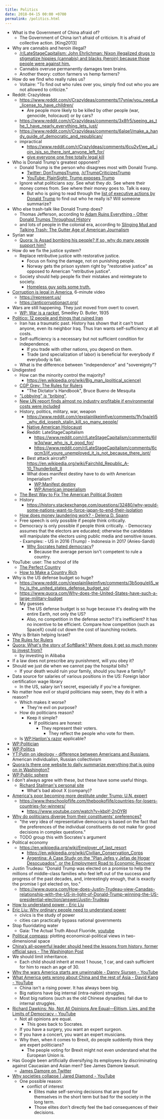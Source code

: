 ```yaml
---
title: Politics
date: 2018-04-15 00:00 +0700
permalink: /politics.html
---
```


- What is the Government of China afraid of?
    - The Government of China isn't afraid of criticism. It is afraid of collective action. [King2013]
- Why are cannabis and heroin illegal?
    - [/r/LateStageCapitalism: John Ehrlichman: Nixon illegalized drugs to stigmatize hippies (cannabis) and blacks (heroin) because those people were against him.](https://www.reddit.com/r/LateStageCapitalism/comments/6h6med/daily_reminder_about_the_true_purpose_of_the_war/)
    - Cannabis overuse permanently damages teen brains.
    - Another theory: cotton farmers vs hemp farmers?
- How do we find who really rules us?
    - Voltaire: "To find out who rules over you, simply find out who you are not allowed to criticize."
- Reddit: CrazyIdeas
    - https://www.reddit.com/r/CrazyIdeas/comments/17yniw/you_need_a_license_to_have_children/
        - Are people more likely to be killed by other people (war, genocide, holocaust) or by cars?
    - https://www.reddit.com/r/CrazyIdeas/comments/3x8fr5/seeing_as_the_1_have_nearly_everything_lets_just/
    - https://www.reddit.com/r/CrazyIdeas/comments/6alqe1/make_a_handy_guide_of_democratic_and_republican/
    - impractical
        - https://www.reddit.com/r/CrazyIdeas/comments/6cu2yf/we_all_join_isis_so_there_isnt_anyone_left_for/
        - [give everyone one free totally legal kill](https://www.reddit.com/r/FunnyandSad/comments/7h7p3u/if_everyone_was_given_one_free_totally_legal_kill/)
- Who is Donald Trump's greatest opponent?
    - Donald Trump is the person who disagrees most with Donald Trump.
        - [Twitter: DonTrumpsTrump](https://twitter.com/DonTrumpsTrump),
        [/r/TrumpCriticizesTrump](https://www.reddit.com/r/TrumpCriticizesTrump/)
        - [YouTube: PlainSight: Trump exposes Trump](https://www.youtube.com/watch?v=kSE-XoVKaXg)
    - Ignore what politicians *say*.
    See what they *do*.
    See where their money comes from.
    See where their money goes to.
    Talk is easy.
        - But who is going to read through the
        [list of executive actions by Donald Trump](https://en.wikipedia.org/wiki/List_of_executive_actions_by_Donald_Trump)
        to find out who he really is?
        Will someone summarize?
- Who else trash-talk like Donald Trump does?
    - Thomas Jefferson, according to [Adam Ruins Everything - Other Donald Trumps Throughout History](https://www.youtube.com/watch?v=ZIv7dQ9tt30)
    - and lots of people in the colonial era, according to [Slinging Mud and Talking Trash: The Gutter Age of American Journalism](https://www.readex.com/readex-report/slinging-mud-and-talking-trash-gutter-age-american-journalism)
- Syrian war
    - [Quora: Is Assad bombing his people? If so, why do many people support him?](https://www.quora.com/Is-Assad-bombing-his-people-If-so-why-do-many-people-support-him)
- How do we fix the justice system?
    - Replace retributive justice with restorative justice.
        - Focus on fixing the damage, not on punishing people.
        - Norway gets the prison system right by "restorative justice" as opposed to American "retributive justice".
    - Society should help people fix their mistakes and reintegrate to society.
        - [Homeless guy spits some truth.](https://www.youtube.com/watch?v=RfU8TUZRtZg)
- [Corruption is legal in America](https://www.youtube.com/watch?v=5tu32CCA_Ig), 6-minute video
    - https://represent.us/
    - https://anticorruptionact.org/
- Wars are still happening. They just moved from overt to covert.
    - [WP: War is a racket](https://en.wikipedia.org/wiki/War_Is_a_Racket), Smedley D. Butler, 1935
- [Politico: 12 people and things that ruined Iran](https://www.politico.eu/article/12-people-and-things-that-ruined-iran-energy-shah-regime-islamism/)
    - Iran has a traumatic past. History has shown that it can't trust anyone, even its neighbor Iraq. Thus Iran wants self-sufficiency at all costs.
    - Self-sufficiency is a necessary but not sufficient condition for independence.
        - If you trade with other nations, you depend on them.
        - Trade (and specialization of labor) is beneficial for everybody if everybody is fair.
    - What is the difference between "independence" and "sovereignty"?
- Undigested
    - How can the minority control the majority?
        - https://en.wikipedia.org/wiki/Big_man_(political_science)
    - [CGP Grey: The Rules for Rulers](https://www.youtube.com/watch?v=rStL7niR7gs&amp;feature=youtu.be)
        - "The Dictator's Handbook", Bruce Bueno de Mesquita
    - ["Lobbying" *is* "bribing"](https://www.reddit.com/r/LateStageCapitalism/comments/7bd6xm/how_to_bribe_a_lawmaker_101/).
    - [New UN report finds almost no industry profitable if environmental costs were included](https://www.reddit.com/r/LateStageCapitalism/comments/8i4y3a/new_un_report_finds_almost_no_industry_profitable/)
    - History, politics, military, war, weapon
        - https://www.reddit.com/r/explainlikeimfive/comments/1fy1na/eli5_why_did_joseph_stalin_kill_so_many_people/
        - [Native American Holocaust](http://www.historyisaweapon.com/defcon1/zinncol1.html)
        - Reddit: LateStageCapitalism
            - https://www.reddit.com/r/LateStageCapitalism/comments/6ilw3q/war_who_is_it_good_for/
            - https://www.reddit.com/r/LateStageCapitalism/comments/6cqcm3/if_youre_unemployed_it_is_not_because_there_isnt/
        - Best attack aircraft? https://en.wikipedia.org/wiki/Fairchild_Republic_A-10_Thunderbolt_II
        - What does manifest destiny have to do with American Imperialism?
            - [WP:Manifest destiny](https://en.wikipedia.org/wiki/Manifest_destiny)
            - [WP:American imperialism](https://en.wikipedia.org/wiki/American_imperialism)
    - [The Best Way to Fix The American Political System](https://www.ranker.com/list/the-best-way-to-fix-the-american-political-system/desertrat89)
    - History
        - https://history.stackexchange.com/questions/32480/why-would-some-nations-want-to-force-japan-to-end-their-isolation
    - [How does money laundering work? - Delena D. Spann](https://www.youtube.com/watch?v=257wV-AbKaE)
    - Free speech is only possible if people think critically.
    - Democracy is only possible if people think critically.
            - Democracy assumes that the electors are educated;
            otherwise the candidates will manipulate the electors
            using public media and sensitive issues.
                - Examples:
                    - US in 2016 (Trump)
                    - Indonesia in 2017 (Anies-Sandi)
        - [Why Socrates hated democracy](https://www.youtube.com/watch?v=fLJBzhcSWTk)?
            - Because the average person isn't competent to rule a country.
- YouTube: user: The school of life
    - [The Perfect Country](https://www.youtube.com/watch?v=shanIOl7MyE)
    - [How to Make a Country Rich](https://www.youtube.com/watch?v=Y9zThcMJzQU)
- Why is the US defense budget so huge?
    - https://www.reddit.com/r/explainlikeimfive/comments/3b5ogu/eli5_why_is_the_united_states_defense_budget_so/
    - https://www.quora.com/Why-does-the-United-States-have-such-a-large-military-budget
    - My guesses
        - The US defense budget is so huge because it's dealing with the entire Earth, not only the US?
        - Also, no competition in the defense sector?
        It's inefficient?
        It has no incentive to be efficient.
        Compare how competition (such as SpaceX)
        could cut down the cost of launching rockets.
- Why is Britain helping Israel?
- [The Rules for Rulers](https://www.youtube.com/watch?v=rStL7niR7gs)
- [Quora: What's the story of SoftBank? Where does it get so much money to invest from?](https://www.quora.com/Whats-the-story-of-SoftBank-Where-does-it-get-so-much-money-to-invest-from)
    - by investing in Alibaba
- If a law does not prescribe any punishment, will you obey it?
- Should we just die when we cannot pay the hospital bills?
    - If your death would ruin your family, should you have a family?
- Data source for salaries of various positions in the US: Foreign labor certification wage library
    - In the US, salary isn't secret, especially if you're a foreigner.
- No matter how evil or stupid politicians may seem, they do it with a reason?
    - Which makes it worse?
        - They're evil on purpose?
    - How do politicians reason?
        - Keep it simple?
            - If politicians are honest:
                - They represent their voters.
                    - They reflect the people who vote for them.
    - Is [WP:Hanlon's razor](https://en.wikipedia.org/wiki/Hanlon%27s_razor) applicable?
- [WP:Politician](https://en.wikipedia.org/wiki/Politician)
- [WP:Politics](https://en.wikipedia.org/wiki/Politics)
- [YT:Putin on ideology - difference between Americans and Russians](https://www.youtube.com/watch?v=3JVR0zAiyw0),
American individualisn, Russian collectivism
- [Quora:Is there one website to daily summarize everything that is going on in Washington?](https://www.quora.com/Is-there-one-website-to-daily-summarize-everything-that-is-going-on-in-Washington)
- [WP:Public sphere](https://en.wikipedia.org/wiki/Public_sphere)
- I don't always agree with these, but these have some useful things.
    - [Richard Stallman's personal site](https://stallman.org/)
        - What's bad about X (company)?
- [America's poor becoming more destitute under Trump: U.N. expert](https://www.reuters.com/article/us-usa-rights-un/americas-poor-becoming-more-destitute-under-trump-u-n-expert-idUSKCN1IY0C3)
    - https://www.theschooloflife.com/thebookoflife/countries-for-losers-countries-for-winners/
        - https://www.youtube.com/watch?v=kbpY-2nOYRI
- [Why do politicians diverge from their constituents' preferences?](https://www.researchgate.net/post/Why_do_politicians_diverge_from_their_constituents_preferences)
    - "the very idea of representative democracy is based on the fact that the preferences of the individual constituents
    do not make for good decisions in complex questions."
    - TODO group this with Socrates's argument
- Political economy
    - https://en.wikipedia.org/wiki/Employer_of_last_resort
        - https://en.wikipedia.org/wiki/Civilian_Conservation_Corps
        - [Argentina: A Case Study on the "Plan Jefes y Jefas de Hogar
    Desocupados", or the Employment Road to Economic Recovery](http://www.levyinstitute.org/pubs/wp_534.pdf)
- Justin Trudeau: "Donald Trump was elected on a promise to help the millions of middle-class families who feel left out of the success and progress of the past decades, and, interestingly enough, that is exactly the promise I got elected on, too."
    - https://www.quora.com/How-does-Justin-Trudeau-view-Canadas-relationship-with-the-US-in-light-of-Donald-Trump-winning-the-US-presidential-election/answer/Justin-Trudeau
- [How to understand power - Eric Liu](https://www.youtube.com/watch?v=c_Eutci7ack)
- [Eric Liu: Why ordinary people need to understand power](https://www.youtube.com/watch?v=Cd0JH1AreDw)
    - civics is the study of power
    - cities can practically bypass national governments
- Stop fluoridating water
    - Gaia: The Actual Truth About Fluoride, [youtube](https://www.youtube.com/watch?v=HAagzF6D-nE)
- [Political compass](https://www.politicalcompass.org/): plotting economical-political views in two-dimensional space
- [China’s all-powerful leader should heed the lessons from history, former official says - The Washington Post](https://www.washingtonpost.com/world/asia_pacific/chinas-all-powerful-leader-should-heed-the-lessons-from-history-former-official-says/2017/11/09/22e7987a-c39a-11e7-a441-3a768c8586f1_story.html?noredirect=on&utm_term=.5dcdb36d3ff0)
- We should limit inheritance.
    - Each child should inherit at most 1 house, 1 car, and cash sufficient for him to reach an age of 30.
- [Why the wars America starts are unwinnable - Danny Sjursen - YouTube](https://www.youtube.com/watch?v=o0ONByhAHC4)
- [What America gets wrong about China and the rest of Asia - David Kang - YouTube](https://www.youtube.com/watch?v=U7DdgUAWR-s)
    - China isn't a rising power. It has always been big.
    - Big nations have big internal (intra-nation) struggles.
    - Most big nations (such as the old Chinese dynasties) fall due to internal struggles.
- [Richard Dawkins: No, Not All Opinions Are Equal—Elitism, Lies, and the Limits of Democracy - YouTube](https://www.youtube.com/watch?v=pe4feBH0ABk)
    - Not all opinions are equal.
        - This goes back to Socrates.
    - If you have a surgery, you want an expert surgeon.
    - If you have a concert, you want an expert musicians.
    - Why then, when it comes to Brexit, do people suddently think they are expert politicians?
        - The people voting for Brexit might not even understand what the European Union is.
- Has Google been artificially diversifying its employees by discriminating against Caucasian and Asian men?
See James Damore lawsuit.
    - [James Damore on Twitter](https://twitter.com/jamesadamore)
- [Why societies collapse \| Jared Diamond - YouTube](https://www.youtube.com/watch?v=IESYMFtLIis)
    - One possible reason:
        - conflict of interest
            - Elites make self-serving decisions that are good for themselves in the short term but bad for the society in the long term.
            - Those elites don't directly feel the bad consequences of their decisions.
